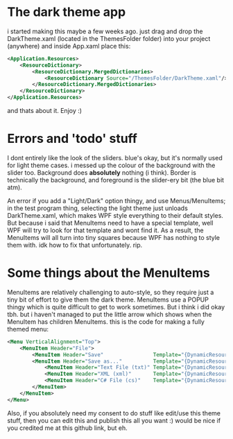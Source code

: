 # The dark theme app
i started making this maybe a few weeks ago. just drag and drop the DarkTheme.xaml (located in the ThemesFolder folder) into your project (anywhere) and inside App.xaml place this:
```xml
<Application.Resources>
    <ResourceDictionary>
        <ResourceDictionary.MergedDictionaries>
            <ResourceDictionary Source="/ThemesFolder/DarkTheme.xaml"/>
        </ResourceDictionary.MergedDictionaries>
    </ResourceDictionary>
</Application.Resources>

```
and thats about it. Enjoy :)
# Errors and 'todo' stuff
I dont entirely like the look of the sliders. blue's okay, but it's normally used for light theme cases. i messed up the colour of the background with the slider too. Background does **absolutely** nothing (i think). Border is technically the background, and foreground is the slider-ery bit (the blue bit atm).

An error if you add a "Light/Dark" option thingy, and use Menus/MenuItems; in the test program thing, selecting the light theme just unloads DarkTheme.xaml, which makes WPF style everything to their default styles. But because i said that MenuItems need to have a special template, well WPF will try to look for that template and wont find it. As a result, the MenuItems will all turn into tiny squares because WPF has nothing to style them with. idk how to fix that unfortunately. rip.
# Some things about the MenuItems
MenuItems are relatively challenging to auto-style, so they require just a tiny bit of effort to give them the dark theme. MenuItems use a POPUP thingy which is quite difficult to get to work sometimes. But i think i did okay tbh. but i haven't managed to put the little arrow which shows when the MenuItem has children MenuItems.
this is the code for making a fully themed menu:
```xml
<Menu VerticalAlignment="Top">
    <MenuItem Header="File">
        <MenuItem Header="Save"                Template="{DynamicResource DropDownMenuItemTemplate}"/>
        <MenuItem Header="Save as..."          Template="{DynamicResource DropDownMenuItemTemplate}">
            <MenuItem Header="Text File (txt)" Template="{DynamicResource DropDownMenuItemTemplate}"/>
            <MenuItem Header="XML (xml)"       Template="{DynamicResource DropDownMenuItemTemplate}"/>
            <MenuItem Header="C# File (cs)"    Template="{DynamicResource DropDownMenuItemTemplate}"/>
        </MenuItem>
    </MenuItem>
</Menu>
```
Also, if you absolutely need my consent to do stuff like edit/use this theme stuff, then you can edit this and publish this all you want :) would be nice if you credited me at this github link, but eh.